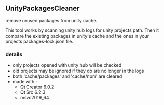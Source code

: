## UnityPackagesCleaner

remove unused packages from unity cache.

This tool works by scanning unity hub logs for unity projects path.
Then it compare the existing packages in unity's cache and the ones in your projects packages-lock.json file.





### details
- only projects opened with unity hub will be checked
- old projects may be ignored if they do are no longer in the logs
- both 'cache/packages' and 'cache/npm' are cleared
- made with :
	+ Qt Creator 6.0.2
	+ Qt Src 6.2.3
	+ msvc2019_64
